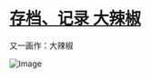 # [存档、记录 大辣椒](https://github.com/myogg/Gitblog/issues/9)

又一画作：大辣椒

![Image](https://github.com/user-attachments/assets/e4ec7f97-f7d8-4963-bef3-5a1281db64ba)